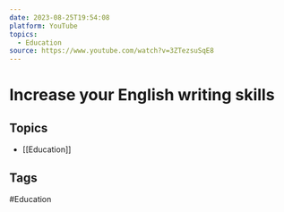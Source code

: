 ```yaml
---
date: 2023-08-25T19:54:08
platform: YouTube
topics:
  - Education
source: https://www.youtube.com/watch?v=3ZTezsuSqE8
---
```

# Increase your English writing skills

## Topics
- [[Education]]

## Tags
#Education